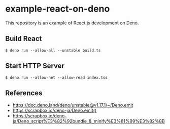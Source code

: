 # example-react-on-deno

This repository is an example of React.js development on Deno.

## Build React


```shell
$ deno run --allow-all --unstable build.ts
```

## Start HTTP Server

```shell
$ deno run --allow-net --allow-read index.tss
```

## References

- https://doc.deno.land/deno/unstable@v1.17.1/~/Deno.emit
- https://scrapbox.io/deno-ja/Deno.emit()
- https://scrapbox.io/deno-ja/Deno_script%E3%82%92bundle_&_minify%E3%81%99%E3%82%8B
